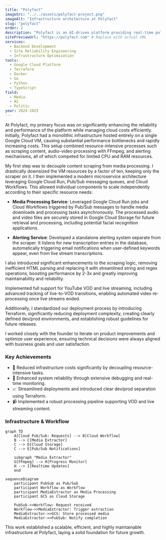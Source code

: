 ```yaml
---
title: "Polyfact"
imageSrc: "../../assets/polyfact-project.png"
imageAlt: "Infrastructure architecture at Polyfact"
slug: "polyfact"
order: 2
description: "Polyfact is an AI-driven platform providing real-time political monitoring and analysis to help users understand legislative trends, anticipate political movements, and make informed decisions."
sitePreviewUrl: "https://polyfact.com" # Replace with actual URL
services:
  - Backend Development
  - Site Reliability Engineering
  - Infrastructure Optimization
tools:
  - Google Cloud Platform
  - Terraform
  - Docker
  - Go
  - Python
  - TypeScript
field:
  - Media
  - AI
  - Politic
year: 2024-2025
---
```


At Polyfact, my primary focus was on significantly enhancing the reliability and performance of the platform while managing cloud costs efficiently. Initially, Polyfact had a monolithic infrastructure hosted entirely on a single Google Cloud VM, causing substantial performance bottlenecks and rapidly increasing costs. This setup combined resource-intensive processes such as scraping content, audio-video processing with FFmpeg, and alerting mechanisms, all of which competed for limited CPU and RAM resources.

My first step was to decouple content scraping from media processing. I drastically downsized the VM resources by a factor of ten, keeping only the scraper on it. I then implemented a modern microservice architecture leveraging Google Cloud Run, Pub/Sub messaging queues, and Cloud Workflows. This allowed individual components to scale independently according to their specific resource needs:

- **Media Processing Service**: Leveraged Google Cloud Run jobs and Cloud Workflows triggered by Pub/Sub messages to handle media downloads and processing tasks asynchronously. The processed audio and video files are securely stored in Google Cloud Storage for future retrieval and processing, including potential facial recognition applications.

- **Alerting Service**: Developed a standalone alerting system separate from the scraper. It listens for new transcription entries in the database, automatically triggering email notifications when user-defined keywords appear, even from live stream transcriptions.

I also introduced significant enhancements to the scraping logic, removing inefficient HTML parsing and replacing it with streamlined string and regex operations, boosting performance by 2-3x and greatly improving maintainability and reliability.

Implemented full support for YouTube VOD and live streaming, including advanced tracking of live-to-VOD transitions, enabling automated video re-processing once live streams ended.

Additionally, I standardized our deployment process by introducing Terraform, significantly reducing deployment complexity, creating clearly defined dev/prod environments, and establishing robust guidelines for future releases.

I worked closely with the founder to iterate on product improvements and optimize user experience, ensuring technical decisions were always aligned with business goals and user satisfaction.

### Key Achievements

- 🚀 Reduced infrastructure costs significantly by decoupling resource-intensive tasks.
- 🎯 Enhanced system reliability through extensive debugging and real-time monitoring.
- 📈 Streamlined deployments and introduced clear dev/prod separation using Terraform.
- 📹 Implemented a robust processing pipeline supporting VOD and live streaming content.

### Infrastructure & Workflow

```mermaid
graph TD
    A[Cloud Pub/Sub: Requests] --> B[Cloud Workflow]
    B --> C[Media Extractor]
    C --> D[Cloud Storage]
    C --> E[Pub/Sub Notifications]

    subgraph "Media Extractor"
    G[FFmpeg] --> H[Progress Monitor]
    H --> I[Realtime Updates]
    end
```

```mermaid
sequenceDiagram
    participant PubSub as Pub/Sub
    participant Workflow as Workflow
    participant MediaExtractor as Media Processing
    participant GCS as Cloud Storage

    PubSub->>Workflow: Request received
    Workflow->>MediaExtractor: Trigger extraction
    MediaExtractor->>GCS: Store processed media
    MediaExtractor->>PubSub: Notify completion
```

This work established a scalable, efficient, and highly maintainable infrastructure at Polyfact, laying a solid foundation for future growth.
